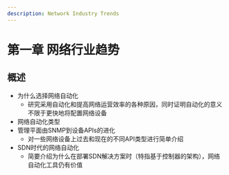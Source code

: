 ```yaml
---
description: Network Industry Trends
---
```


# 第一章 网络行业趋势

## 概述

* 为什么选择网络自动化
  * 研究采用自动化和提高网络运营效率的各种原因，同时证明自动化的意义不限于更快地将配置网络设备
* 网络自动化类型
* 管理平面由SNMP到设备APIs的进化
  * 对一些网络设备上过去和现在的不同API类型进行简单介绍
* SDN时代的网络自动化
  * 简要介绍为什么在部署SDN解决方案时（特指基于控制器的架构），网络自动化工具仍有价值

